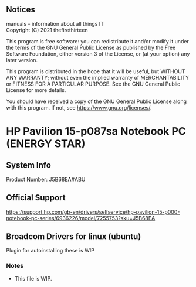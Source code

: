 ## Notices
manuals - information about all things IT <br>
Copyright (C) 2021 thefirethirteen <br>

This program is free software: you can redistribute it and/or modify
it under the terms of the GNU General Public License as published by
the Free Software Foundation, either version 3 of the License, or
(at your option) any later version.

This program is distributed in the hope that it will be useful,
but WITHOUT ANY WARRANTY; without even the implied warranty of
MERCHANTABILITY or FITNESS FOR A PARTICULAR PURPOSE.  See the
GNU General Public License for more details.

You should have received a copy of the GNU General Public License
along with this program.  If not, see <https://www.gnu.org/licenses/>.

# HP Pavilion 15-p087sa Notebook PC (ENERGY STAR)

## System Info

Product Number: J5B68EA#ABU

## Official Support

https://support.hp.com/gb-en/drivers/selfservice/hp-pavilion-15-p000-notebook-pc-series/6936226/model/7255753?sku=J5B68EA

## Broadcom Drivers for linux (ubuntu)

Plugin for autoinstalling these is WIP

### Notes

- This file is WIP.
